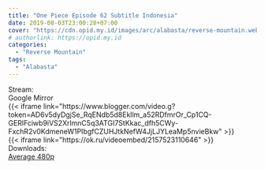 ```yaml
---
title: "One Piece Episode 62 Subtitle Indonesia"
date: 2019-08-03T23:00:28+07:00
cover: "https://cdn.opid.my.id/images/arc/alabasta/reverse-mountain.webp" # Optional, cover
# authorlink: https://opid.my.id
categories:
  - "Reverse Mountain"
tags:
  - "Alabasta"
---
```

<div class="ui menu violet borderless inverted">
  <div class="header item active">
        Stream:
    </div>
  <a class="active item" data-tab="google">
    <i class="google drive icon"></i> Google
  </a>
  <a class="item nounderline" data-tab="mirror">
    <i class="odnoklassniki icon"></i> Mirror
  </a>
</div>
<div class="ui bottom attached tab segment active" style="border:0 !important;" data-tab="google">
  {{< iframe link="https://www.blogger.com/video.g?token=AD6v5dyDgjSe_RqENdb5d8Ekllm_a52RDfmrOr_Cp1CQ-GERlFciwb9iVS2XrlmnC5q3ATGI7StKkac_dfh5CWy-FxchR2v0KdmeneW1PIbgfCZUHJtkNefW4JjLJYLeaMp5nvieBkw" >}}
</div>
<div class="ui bottom attached tab segment" style="border:0 !important;" data-tab="mirror">
  {{< iframe link="https://ok.ru/videoembed/2157523110646" >}}
</div>
<div class="ui menu violet borderless inverted">
  <div class="header item active">
        Downloads:
    </div>
  <a class="item nounderline" href="https://ouo.io/baS0kVE" target="_blank" rel="dofollow"><i class="google drive icon"></i>
    Average 480p</a>
</div>